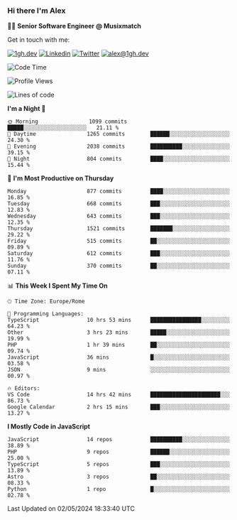 ### Hi there I'm Alex

👨‍💻 __Senior Software Engineer @ Musixmatch__

Get in touch with me:

[![1gh.dev](https://img.shields.io/static/v1?label=1gh.dev&message=%20&color=red&logo=&style=flat-square&logoColor=white)](https://www.1gh.dev/)
[![Linkedin](https://img.shields.io/static/v1?label=Linkedin&message=%20&color=blue&logo=Linkedin&style=flat-square&logoColor=white)](https://linkedin.com/in/alexghirelli)
[![Twitter](https://img.shields.io/static/v1?label=Twitter&message=%20&color=blue&logo=Twitter&style=flat-square&logoColor=white)](https://twitter.com/alexGhirelli)
[![alex@1gh.dev](https://img.shields.io/static/v1?label=alex@1gh.dev&message=%20&color=red&logo=gmail&style=flat-square&logoColor=white)](mailto:alex@1gh.dev)

<!--START_SECTION:waka-->
![Code Time](http://img.shields.io/badge/Code%20Time-7%2C915%20hrs%208%20mins-blue)

![Profile Views](http://img.shields.io/badge/Profile%20Views-0-blue)

![Lines of code](https://img.shields.io/badge/From%20Hello%20World%20I%27ve%20Written-25.5%20million%20lines%20of%20code-blue)

**I'm a Night 🦉** 

```text
🌞 Morning                1099 commits        █████░░░░░░░░░░░░░░░░░░░░   21.11 % 
🌆 Daytime                1265 commits        ██████░░░░░░░░░░░░░░░░░░░   24.30 % 
🌃 Evening                2038 commits        ██████████░░░░░░░░░░░░░░░   39.15 % 
🌙 Night                  804 commits         ████░░░░░░░░░░░░░░░░░░░░░   15.44 % 
```
📅 **I'm Most Productive on Thursday** 

```text
Monday                   877 commits         ████░░░░░░░░░░░░░░░░░░░░░   16.85 % 
Tuesday                  668 commits         ███░░░░░░░░░░░░░░░░░░░░░░   12.83 % 
Wednesday                643 commits         ███░░░░░░░░░░░░░░░░░░░░░░   12.35 % 
Thursday                 1521 commits        ███████░░░░░░░░░░░░░░░░░░   29.22 % 
Friday                   515 commits         ██░░░░░░░░░░░░░░░░░░░░░░░   09.89 % 
Saturday                 612 commits         ███░░░░░░░░░░░░░░░░░░░░░░   11.76 % 
Sunday                   370 commits         ██░░░░░░░░░░░░░░░░░░░░░░░   07.11 % 
```


📊 **This Week I Spent My Time On** 

```text
🕑︎ Time Zone: Europe/Rome

💬 Programming Languages: 
TypeScript               10 hrs 53 mins      ████████████████░░░░░░░░░   64.23 % 
Other                    3 hrs 23 mins       █████░░░░░░░░░░░░░░░░░░░░   19.99 % 
PHP                      1 hr 39 mins        ██░░░░░░░░░░░░░░░░░░░░░░░   09.74 % 
JavaScript               36 mins             █░░░░░░░░░░░░░░░░░░░░░░░░   03.58 % 
JSON                     9 mins              ░░░░░░░░░░░░░░░░░░░░░░░░░   00.97 % 

🔥 Editors: 
VS Code                  14 hrs 42 mins      ██████████████████████░░░   86.73 % 
Google Calendar          2 hrs 15 mins       ███░░░░░░░░░░░░░░░░░░░░░░   13.27 % 
```

**I Mostly Code in JavaScript** 

```text
JavaScript               14 repos            ██████████░░░░░░░░░░░░░░░   38.89 % 
PHP                      9 repos             ██████░░░░░░░░░░░░░░░░░░░   25.00 % 
TypeScript               5 repos             ███░░░░░░░░░░░░░░░░░░░░░░   13.89 % 
Astro                    3 repos             ██░░░░░░░░░░░░░░░░░░░░░░░   08.33 % 
Python                   1 repo              █░░░░░░░░░░░░░░░░░░░░░░░░   02.78 % 
```




 Last Updated on 02/05/2024 18:33:40 UTC
<!--END_SECTION:waka-->

